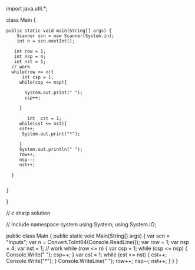 import java.util.*;

 class Main {

    public static void main(String[] args) {
        Scanner scn = new Scanner(System.in);
        int n = scn.nextInt(); 
       
       int row = 1;
       int nsp = 4;
       int nst = 1;
      // work
      while(row <= n){
          int csp = 1;
         while(csp <= nsp){
           
           System.out.print(" ");
           csp++;

         }

            int  cst = 1;
         while(cst <= nst){
         cst++;
          System.out.print("*");
          
         }
         System.out.println(" ");
         row++;
         nsp--;
         nst++;

      }
        

    }
}





// c sharp solution

// Include namespace system
using System;
using System.IO;

public class Main
{
    public static void Main(String[] args)
    {
        var scn =  "Inputs";
        var n = Convert.ToInt64(Console.ReadLine());
        var row = 1;
        var nsp = 4;
        var nst = 1;
        //  work
        while (row <= n)
        {
            var csp = 1;
            while (csp <= nsp)
            {
                Console.Write(" ");
                csp++;
            }
            var cst = 1;
            while (cst <= nst)
            {
                cst++;
                Console.Write("*");
            }
            Console.WriteLine(" ");
            row++;
            nsp--;
            nst++;
        }
    }
}
